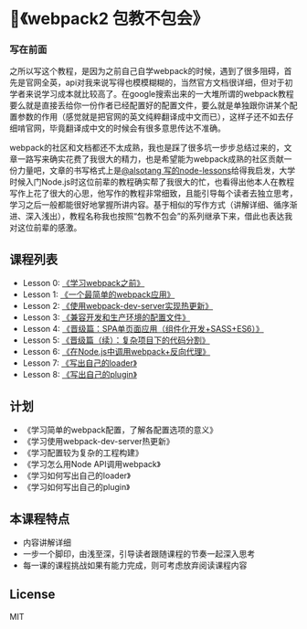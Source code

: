 # 📖《webpack2 包教不包会》

### 写在前面
之所以写这个教程，是因为之前自己自学webpack的时候，遇到了很多阻碍，首先是官网全英，api对我来说写得也模模糊糊的，当然官方文档很详细，但对于初学者来说学习成本就比较高了。在google搜索出来的一大堆所谓的webpack教程要么就是直接丢给你一份作者已经配置好的配置文件，要么就是单独跟你讲某个配置参数的作用（感觉就是把官网的英文纯粹翻译成中文而已），这样子还不如去仔细啃官网，毕竟翻译成中文的时候会有很多意思传达不准确。  

webpack的社区和文档都还不太成熟，我也是踩了很多坑一步步总结过来的，文章一路写来确实花费了我很大的精力，也是希望能为webpack成熟的社区贡献一份力量吧，文章的书写格式上是[@alsotang 写的node-lessons](https://github.com/alsotang/node-lessons)给得我启发，大学时候入门Node.js时这位前辈的教程确实帮了我很大的忙，也看得出他本人在教程写作上花了很大的心思，他写作的教程非常细致，且能引导每个读者去独立思考，学习之后一般都能很好地掌握所讲内容。基于相似的写作方式（讲解详细、循序渐进、深入浅出），教程名称我也按照“包教不包会”的系列继承下来，借此也表达我对这位前辈的感激。  

## 课程列表

* Lesson 0: [《学习webpack之前》](https://github.com/kingvid-chan/webpack-lessons/tree/master/lesson0)
* Lesson 1: [《一个最简单的webpack应用》](https://github.com/kingvid-chan/webpack-lessons/tree/master/lesson1)
* Lesson 2: [《使用webpack-dev-server实现热更新》](https://github.com/kingvid-chan/webpack-lessons/tree/master/lesson2)
* Lesson 3: [《兼容开发和生产环境的配置文件》](https://github.com/kingvid-chan/webpack-lessons/tree/master/lesson3)
* Lesson 4: [《晋级篇：SPA单页面应用（组件化开发+SASS+ES6）》](https://github.com/kingvid-chan/webpack-lessons/tree/master/lesson4)
* Lesson 5: [《晋级篇（续）：复杂项目下的代码分割》](https://github.com/kingvid-chan/webpack-lessons/tree/master/lesson5)
* Lesson 6: [《在Node.js中调用webpack+反向代理》](https://github.com/kingvid-chan/webpack-lessons/tree/master/lesson6)
* Lesson 7: [《写出自己的loader》](https://github.com/kingvid-chan/webpack-lessons/tree/master/lesson7)
* Lesson 8: [《写出自己的plugin》](https://github.com/kingvid-chan/webpack-lessons/tree/master/lesson8)

## 计划

* 《学习简单的webpack配置，了解各配置选项的意义》
* 《学习使用webpack-dev-server热更新》
* 《学习配置较为复杂的工程构建》
* 《学习怎么用Node API调用webpack》
* 《学习如何写出自己的loader》
* 《学习如何写出自己的plugin》

## 本课程特点

* 内容讲解详细
* 一步一个脚印，由浅至深，引导读者跟随课程的节奏一起深入思考
* 每一课的课程挑战如果有能力完成，则可考虑放弃阅读课程内容

## License

MIT